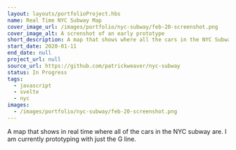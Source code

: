 ```yaml
---
layout: layouts/portfolioProject.hbs
name: Real Time NYC Subway Map
cover_image_url: /images/portfolio/nyc-subway/feb-20-screenshot.png
cover_image_alt: A screnshot of an early prototype
short_description: A map that shows where all the cars in the NYC Subway system are.
start_date: 2020-01-11
end_date: null
project_url: null
source_url: https://github.com/patrickweaver/nyc-subway
status: In Progress
tags:
  - javascript
  - svelte
  - nyc
images:
  - /images/portfolio/nyc-subway/feb-20-screenshot.png
---
```


A map that shows in real time where all of the cars in the NYC subway are. I am currently prototyping with just the G line.